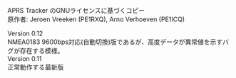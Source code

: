 APRS Tracker のGNUライセンスに基づくコピー  
原作者: Jeroen Vreeken (PE1RXQ), Arno Verhoeven (PE1ICQ)  

Version 0.12  
NMEA0183 9600bps対応(自動切換)版であるが、高度データが異常値を示すバグが存在する模様。  
Version 0.11  
正常動作する最新版  
